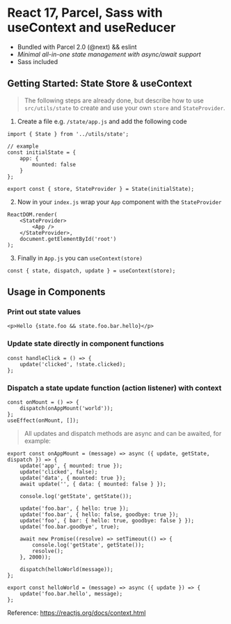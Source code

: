 # React 17, Parcel, Sass with useContext and useReducer
- Bundled with Parcel 2.0 (@next) && eslint
- *Minimal all-in-one state management with async/await support*
- Sass included

## Getting Started: State Store & useContext

>The following steps are already done, but describe how to use `src/utils/state` to create and use your own `store` and `StateProvider`.

1. Create a file e.g. `/state/app.js` and add the following code
```
import { State } from '../utils/state';

// example
const initialState = {
	app: {
		mounted: false
	}
};

export const { store, StateProvider } = State(initialState);
```
2. Now in your `index.js` wrap your `App` component with the `StateProvider`
```
ReactDOM.render(
    <StateProvider>
        <App />
    </StateProvider>,
    document.getElementById('root')
);
```
3. Finally in `App.js` you can `useContext(store)`
```
const { state, dispatch, update } = useContext(store);
```

## Usage in Components
### Print out state values
```
<p>Hello {state.foo && state.foo.bar.hello}</p>
```
### Update state directly in component functions
```
const handleClick = () => {
    update('clicked', !state.clicked);
};
```
### Dispatch a state update function (action listener) with context
```
const onMount = () => {
    dispatch(onAppMount('world'));
};
useEffect(onMount, []);
```

> All updates and dispatch methods are async and can be awaited, for example:
```
export const onAppMount = (message) => async ({ update, getState, dispatch }) => {
	update('app', { mounted: true });
	update('clicked', false);
	update('data', { mounted: true });
	await update('', { data: { mounted: false } });

	console.log('getState', getState());

	update('foo.bar', { hello: true });
	update('foo.bar', { hello: false, goodbye: true });
	update('foo', { bar: { hello: true, goodbye: false } });
	update('foo.bar.goodbye', true);

	await new Promise((resolve) => setTimeout(() => {
		console.log('getState', getState());
		resolve();
	}, 2000));

	dispatch(helloWorld(message));
};

export const helloWorld = (message) => async ({ update }) => {
	update('foo.bar.hello', message);
};
```

Reference: https://reactjs.org/docs/context.html



